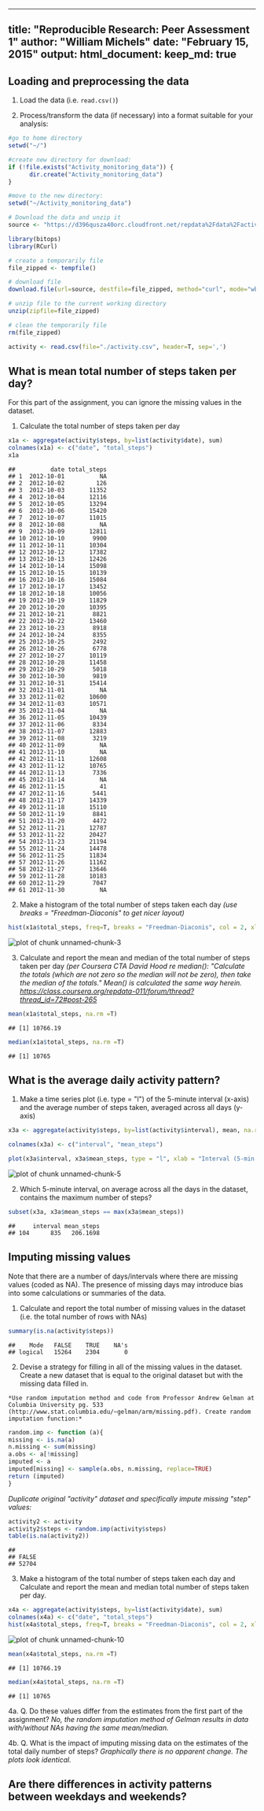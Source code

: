 ---
title: "Reproducible Research: Peer Assessment 1"
author: "William Michels"
date: "February 15, 2015"
output: 
  html_document:
    keep_md: true
----

## Loading and preprocessing the data 

1.    Load the data (i.e. `read.csv()`)

2.    Process/transform the data (if necessary) into a format suitable for your analysis: 

```r
#go to home directory
setwd("~/")

#create new directory for download:
if (!file.exists("Activity_monitoring_data")) {
      dir.create("Activity_monitoring_data")
}

#move to the new directory:
setwd("~/Activity_monitoring_data")

# Download the data and unzip it
source <- "https://d396qusza40orc.cloudfront.net/repdata%2Fdata%2Factivity.zip"

library(bitops)
library(RCurl)

# create a temporarily file
file_zipped <- tempfile()

# download file
download.file(url=source, destfile=file_zipped, method="curl", mode="wb")

# unzip file to the current working directory
unzip(zipfile=file_zipped)

# clean the temporarily file
rm(file_zipped)

activity <- read.csv(file="./activity.csv", header=T, sep=',')
```



## What is mean total number of steps taken per day?

For this part of the assignment, you can ignore the missing values in the dataset.

1.    Calculate the total number of steps taken per day

```r
x1a <- aggregate(activity$steps, by=list(activity$date), sum)
colnames(x1a) <- c("date", "total_steps")
x1a
```

```
##          date total_steps
## 1  2012-10-01          NA
## 2  2012-10-02         126
## 3  2012-10-03       11352
## 4  2012-10-04       12116
## 5  2012-10-05       13294
## 6  2012-10-06       15420
## 7  2012-10-07       11015
## 8  2012-10-08          NA
## 9  2012-10-09       12811
## 10 2012-10-10        9900
## 11 2012-10-11       10304
## 12 2012-10-12       17382
## 13 2012-10-13       12426
## 14 2012-10-14       15098
## 15 2012-10-15       10139
## 16 2012-10-16       15084
## 17 2012-10-17       13452
## 18 2012-10-18       10056
## 19 2012-10-19       11829
## 20 2012-10-20       10395
## 21 2012-10-21        8821
## 22 2012-10-22       13460
## 23 2012-10-23        8918
## 24 2012-10-24        8355
## 25 2012-10-25        2492
## 26 2012-10-26        6778
## 27 2012-10-27       10119
## 28 2012-10-28       11458
## 29 2012-10-29        5018
## 30 2012-10-30        9819
## 31 2012-10-31       15414
## 32 2012-11-01          NA
## 33 2012-11-02       10600
## 34 2012-11-03       10571
## 35 2012-11-04          NA
## 36 2012-11-05       10439
## 37 2012-11-06        8334
## 38 2012-11-07       12883
## 39 2012-11-08        3219
## 40 2012-11-09          NA
## 41 2012-11-10          NA
## 42 2012-11-11       12608
## 43 2012-11-12       10765
## 44 2012-11-13        7336
## 45 2012-11-14          NA
## 46 2012-11-15          41
## 47 2012-11-16        5441
## 48 2012-11-17       14339
## 49 2012-11-18       15110
## 50 2012-11-19        8841
## 51 2012-11-20        4472
## 52 2012-11-21       12787
## 53 2012-11-22       20427
## 54 2012-11-23       21194
## 55 2012-11-24       14478
## 56 2012-11-25       11834
## 57 2012-11-26       11162
## 58 2012-11-27       13646
## 59 2012-11-28       10183
## 60 2012-11-29        7047
## 61 2012-11-30          NA
```

2.    Make a histogram of the total number of steps taken each day *(use breaks = "Freedman-Diaconis" to get nicer layout)*

```r
hist(x1a$total_steps, freq=T, breaks = "Freedman-Diaconis", col = 2, xlab = "total steps per day", main = "Histogram of total steps-per-day\n(NAs untouched)")
```

![plot of chunk unnamed-chunk-3](figure/unnamed-chunk-3-1.png) 

3.    Calculate and report the mean and median of the total number of steps taken per day *(per Coursera CTA David Hood re median(): "Calculate the totals (which are not zero so the median will not be zero), then take the median of the totals." Mean() is calculated the same way herein. https://class.coursera.org/repdata-011/forum/thread?thread_id=72#post-265*


```r
mean(x1a$total_steps, na.rm =T)
```

```
## [1] 10766.19
```

```r
median(x1a$total_steps, na.rm =T)
```

```
## [1] 10765
```



## What is the average daily activity pattern?

1.    Make a time series plot (i.e. type = "l") of the 5-minute interval (x-axis) and the average number of steps taken, averaged across all days (y-axis)
    

```r
x3a <- aggregate(activity$steps, by=list(activity$interval), mean, na.rm =T)

colnames(x3a) <- c("interval", "mean_steps")

plot(x3a$interval, x3a$mean_steps, type = "l", xlab = "Interval (5-min duration)", ylab = "mean # of steps", main = "Mean # steps by 5-min time-of-day Interval)")
```

![plot of chunk unnamed-chunk-5](figure/unnamed-chunk-5-1.png) 

2.    Which 5-minute interval, on average across all the days in the dataset, contains the maximum number of steps?


```r
subset(x3a, x3a$mean_steps == max(x3a$mean_steps))
```

```
##     interval mean_steps
## 104      835   206.1698
```




## Imputing missing values

Note that there are a number of days/intervals where there are missing values (coded as NA). The presence of missing days may introduce bias into some calculations or summaries of the data.

1.    Calculate and report the total number of missing values in the dataset (i.e. the total number of rows with NAs)

```r
summary(is.na(activity$steps))
```

```
##    Mode   FALSE    TRUE    NA's 
## logical   15264    2304       0
```

2.    Devise a strategy for filling in all of the missing values in the dataset. Create a new dataset that is equal to the original dataset but with the missing data filled in.
    
    *Use random imputation method and code from Professor Andrew Gelman at Columbia University pg. 533 (http://www.stat.columbia.edu/~gelman/arm/missing.pdf). Create random imputation function:* 
    

```r
random.imp <- function (a){
missing <- is.na(a)
n.missing <- sum(missing)
a.obs <- a[!missing]
imputed <- a
imputed[missing] <- sample(a.obs, n.missing, replace=TRUE) 
return (imputed)
}
```
*Duplicate original "activity" dataset and specifically impute missing "step" values:*

```r
activity2 <- activity
activity2$steps <- random.imp(activity$steps)
table(is.na(activity2))
```

```
## 
## FALSE 
## 52704
```

3.   Make a histogram of the total number of steps taken each day and Calculate and report the mean and median total number of steps taken per day. 


```r
x4a <- aggregate(activity$steps, by=list(activity$date), sum)
colnames(x4a) <- c("date", "total_steps")
hist(x4a$total_steps, freq=T, breaks = "Freedman-Diaconis", col = 2, xlab = "total steps per day", main = "Histogram of total steps-per-day:\nNAs replaced via random-imputation method of Gelman")
```

![plot of chunk unnamed-chunk-10](figure/unnamed-chunk-10-1.png) 

```r
mean(x4a$total_steps, na.rm =T)
```

```
## [1] 10766.19
```

```r
median(x4a$total_steps, na.rm =T)
```

```
## [1] 10765
```

4a.   Q. Do these values differ from the estimates from the first part of the assignment? *No, the random imputation method of Gelman results in data with/without NAs having the same mean/median.*

4b.   Q. What is the impact of imputing missing data on the estimates of the total daily number of steps? *Graphically there is no apparent change. The plots look identical.*




## Are there differences in activity patterns between weekdays and weekends?







######
